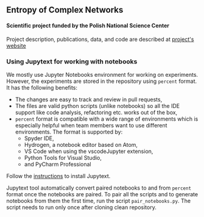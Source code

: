 ## Entropy of Complex Networks

#### Scientific project funded by the Polish National Science Center 

Project description, publications, data, and code are described at [project's website](https://megaduks.github.io/entropy-complex-networks/)

### Using Jupytext for working with notebooks

We mostly use Jupyter Notebooks environment for working on experiments.
However, the experiments are stored in the repository using `percent` format. 
It has the following benefits:
* The changes are easy to track and review in pull requests,
* The files are valid python scripts (unlike notebooks) so all the IDE support
like code analysis, refactoring etc. works out of the box,
* `percent` format is compatible with a wide range of environments which is
especially helpful when team members want to use different environments.
The format is supported by:
    * Spyder IDE,
    * Hydrogen, a notebook editor based on Atom,
    * VS Code when using the vscodeJupyter extension,
    * Python Tools for Visual Studio,
    * and PyCharm Professional
    
Follow the [instructions](https://jupytext.readthedocs.io/en/latest/install.html) to install Jupytext.

Jupytext tool automatically convert paired notebooks to and from `percent` format
once the notebooks are paired. To pair all the scripts and to generate notebooks
from them the first time, run the script `pair_notebooks.py`.
The script needs to run only once after cloning clean repository.


